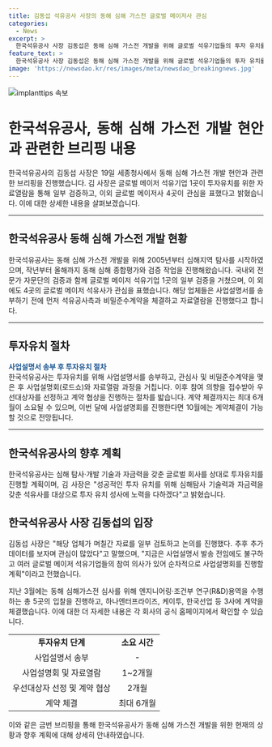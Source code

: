 ```yaml
---
title: 김동섭 석유공사 사장의 동해 심해 가스전 글로벌 메이저사 관심
categories:
  - News
excerpt: >
  한국석유공사 사장 김동섭은 동해 심해 가스전 개발을 위해 글로벌 석유기업들의 투자 유치를 추진 중이라 밝혔다. 동해 심해지역 탐사를 통해 유망성을 확인하고, 글로벌 메이저 석유기업 1곳과 4곳이 관심을 표했다고 전했다. 사업설명회를 통해 투자의향을 접수받고, 계약 체결까지 최대 6개월이 소요될 것으로 전망됐다. 석유공사는 심해탐사 기술과 자금력을 갖춘 회사들을 대상으로 투자유치에 노력할 계획이다.
feature_text: >
  한국석유공사 사장 김동섭은 동해 심해 가스전 개발을 위해 글로벌 석유기업들의 투자 유치를 추진 중이라 밝혔다. 동해 심해지역 탐사를 통해 유망성을 확인하고, 글로벌 메이저 석유기업 1곳과 4곳이 관심을 표했다고 전했다. 사업설명회를 통해 투자의향을 접수받고, 계약 체결까지 최대 6개월이 소요될 것으로 전망됐다. 석유공사는 심해탐사 기술과 자금력을 갖춘 회사들을 대상으로 투자유치에 노력할 계획이다.
image: 'https://newsdao.kr/res/images/meta/newsdao_breakingnews.jpg'
---
```


<p><img src="https://newsdao.kr/res/images/meta/newsdao_breakingnews.jpg" alt="implanttips 속보" /></p>

<h1 data-ke-size="size24" style="text-align: justify;">한국석유공사, 동해 심해 가스전 개발 현안과 관련한 브리핑 내용</h1>

<p data-ke-size="size16" style="text-align: justify;">한국석유공사의 김동섭 사장은 19일 세종청사에서 동해 심해 가스전 개발 현안과 관련한 브리핑을 진행했습니다. 김 사장은 글로벌 메이저 석유기업 1곳이 투자유치를 위한 자료열람을 통해 일부 검증하고, 이외 글로벌 메이저사 4곳이 관심을 표했다고 밝혔습니다. 이에 대한 상세한 내용을 살펴보겠습니다.</p>

<hr>

<h2 data-ke-size="size26" style="text-align: justify;">한국석유공사 동해 심해 가스전 개발 현황</h2>

<p data-ke-size="size16" style="text-align: justify;">한국석유공사는 동해 심해 가스전 개발을 위해 2005년부터 심해지역 탐사를 시작하였으며, 작년부터 올해까지 동해 심해 종합평가와 검증 작업을 진행해왔습니다. 국내외 전문가 자문단의 검증과 함께 글로벌 메이저 석유기업 1곳의 일부 검증을 거쳤으며, 이 외에도 4곳의 글로벌 메이저 석유사가 관심을 표했습니다. 해당 업체들은 사업설명서를 송부하기 전에 먼저 석유공사측과 비밀준수계약을 체결하고 자료열람을 진행했다고 합니다.</p>

<hr>

<h2 data-ke-size="size26" style="text-align: justify;">투자유치 절차</h2>

<p data-ke-size="size16" style="text-align: justify;"><b><span style="color: #1a5490;">사업설명서 송부 후 투자유치 절차</span></b><br>
한국석유공사는 투자유치를 위해 사업설명서를 송부하고, 관심사 및 비밀준수계약을 맺은 후 사업설명회(로드쇼)와 자료열람 과정을 거칩니다. 이후 참여 의향을 접수받아 우선대상자를 선정하고 계약 협상을 진행하는 절차를 밟습니다. 계약 체결까지는 최대 6개월이 소요될 수 있으며, 이번 달에 사업설명회를 진행한다면 10월에는 계약체결이 가능할 것으로 전망됩니다.</p>

<hr>

<h2 data-ke-size="size26" style="text-align: justify;">한국석유공사의 향후 계획</h2>

<p data-ke-size="size16" style="text-align: justify;">한국석유공사는 심해 탐사·개발 기술과 자금력을 갖춘 글로벌 회사를 상대로 투자유치를 진행할 계획이며, 김 사장은 "성공적인 투자 유치를 위해 심해탐사 기술력과 자금력을 갖춘 석유사를 대상으로 투자 유치 성사에 노력을 다하겠다"고 밝혔습니다.</p>

<h2 data-ke-size="size26" style="text-align: justify;">한국석유공사 사장 김동섭의 입장</h2>

<p data-ke-size="size16" style="text-align: justify;">김동섭 사장은 "해당 업체가 며칠간 자료를 일부 검토하고 논의를 진행했다. 추후 추가데이터를 보자며 관심이 많았다"고 말했으며, "지금은 사업설명서 발송 전임에도 불구하고 여러 글로벌 메이저 석유기업들의 참여 의사가 있어 순차적으로 사업설명회를 진행할 계획"이라고 전했습니다.</p>

<p data-ke-size="size16" style="text-align: justify;">지난 3월에는 동해 심해가스전 심사를 위해 엔지니어링·조건부 연구(R&D)용역을 수행하는 총 5곳의 입찰을 진행하고, 하나엔터프라이즈, 케이투, 한국선업 등 3사에 계약을 체결했습니다. 이에 대한 더 자세한 내용은 각 회사의 공식 홈페이지에서 확인할 수 있습니다.</p>

<table>
<tbody>
<tr>
<td style="text-align: center; height: 17px;"><b>투자유치 단계</b></td>
<td style="text-align: center; height: 17px;"><b>소요 시간</b></td>
</tr>
<tr>
<td style="text-align: center; height: 17px;">사업설명서 송부</td>
<td style="text-align: center; height: 17px;">-</td>
</tr>
<tr>
<td style="text-align: center; height: 17px;">사업설명회 및 자료열람</td>
<td style="text-align: center; height: 17px;">1~2개월</td>
</tr>
<tr>
<td style="text-align: center; height: 17px;">우선대상자 선정 및 계약 협상</td>
<td style="text-align: center; height: 17px;">2개월</td>
</tr>
<tr>
<td style="text-align: center; height: 17px;">계약 체결</td>
<td style="text-align: center; height: 17px;">최대 6개월</td>
</tr>
</tbody>
</table>

<p data-ke-size="size16" style="text-align: justify;">이와 같은 금번 브리핑을 통해 한국석유공사가 동해 심해 가스전 개발을 위한 현재의 상황과 향후 계획에 대해 상세히 안내하였습니다.</p>

